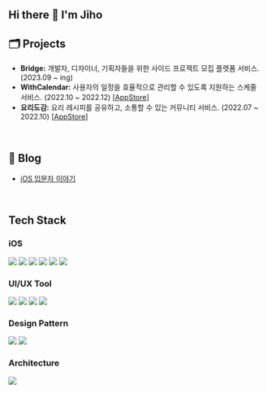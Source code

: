 ## Hi there 👋 I'm Jiho

## 🗂️ Projects
- **Bridge:** 개발자, 디자이너, 기획자들을 위한 사이드 프로젝트 모집 플랫폼 서비스. (2023.09 ~ ing) 
- **WithCalendar:** 사용자의 일정을 효율적으로 관리할 수 있도록 지원하는 스케줄 서비스. (2022.10 ~ 2022.12) [[AppStore](https://apps.apple.com/kr/app/with-calendar/id1661333206)]
- **요리도감:** 요리 레시피를 공유하고, 소통할 수 있는 커뮤니티 서비스. (2022.07 ~ 2022.10) [[AppStore](https://apps.apple.com/kr/app/요리도감/id1644290667)]

<br>

## 📝 Blog
- [iOS 입문자 이야기](https://iosjiho.tistory.com/)

<br>

## Tech Stack
### iOS
<a href="버튼을 눌렀을 때 이동할 링크" target="_blank"><img src="https://img.shields.io/badge/Swift-FF6C22?style=for-the-badge&logo=Swift&logoColor=FFFFFF"/></a>
<a href="버튼을 눌렀을 때 이동할 링크" target="_blank"><img src="https://img.shields.io/badge/UIkit-2396F3?style=for-the-badge&logo=UIkit&logoColor=FFFFFF"/></a>
<a href="버튼을 눌렀을 때 이동할 링크" target="_blank"><img src="https://img.shields.io/badge/Firebase-FFFBF5?style=for-the-badge&logo=firebase&logoColor=FF9843"/></a>
<a href="버튼을 눌렀을 때 이동할 링크" target="_blank"><img src="https://img.shields.io/badge/Alamofire-3B66BC?style=for-the-badge&logo=librarything&logoColor=FFFFFF"/></a>
<a href="버튼을 눌렀을 때 이동할 링크" target="_blank"><img src="https://img.shields.io/badge/RxSwift-3B66BC?style=for-the-badge&logo=librarything&logoColor=FFFFFF"/></a>
<a href="버튼을 눌렀을 때 이동할 링크" target="_blank"><img src="https://img.shields.io/badge/KingFisher-3B66BC?style=for-the-badge&logo=librarything&logoColor=FFFFFF"/></a>

### UI/UX Tool
<a href="버튼을 눌렀을 때 이동할 링크" target="_blank"><img src="https://img.shields.io/badge/AutoLayout-FF90BC?style=for-the-badge&logo=autoit&logoColor=FFFFFF"/></a>
<a href="버튼을 눌렀을 때 이동할 링크" target="_blank"><img src="https://img.shields.io/badge/Snapkit-FF90BC?style=for-the-badge&logo=librarything&logoColor=FFFFFF"/></a>
<a href="버튼을 눌렀을 때 이동할 링크" target="_blank"><img src="https://img.shields.io/badge/PinLayout-FF90BC?style=for-the-badge&logo=librarything&logoColor=FFFFFF"/></a>
<a href="버튼을 눌렀을 때 이동할 링크" target="_blank"><img src="https://img.shields.io/badge/FlexLayout-FF90BC?style=for-the-badge&logo=librarything&logoColor=FFFFFF"/></a>

### Design Pattern
<a href="버튼을 눌렀을 때 이동할 링크" target="_blank"><img src="https://img.shields.io/badge/MVVM.C-7FC7D9?style=for-the-badge&logo=instructure&logoColor=FFFFFF"/></a>
<a href="버튼을 눌렀을 때 이동할 링크" target="_blank"><img src="https://img.shields.io/badge/MVC-7FC7D9?style=for-the-badge&logo=instructure&logoColor=FFFFFF"/></a>

### Architecture
<a href="버튼을 눌렀을 때 이동할 링크" target="_blank"><img src="https://img.shields.io/badge/Clean Architecture-83A2FF?style=for-the-badge&logo=ccleaner&logoColor=FFFFFF"/></a>

